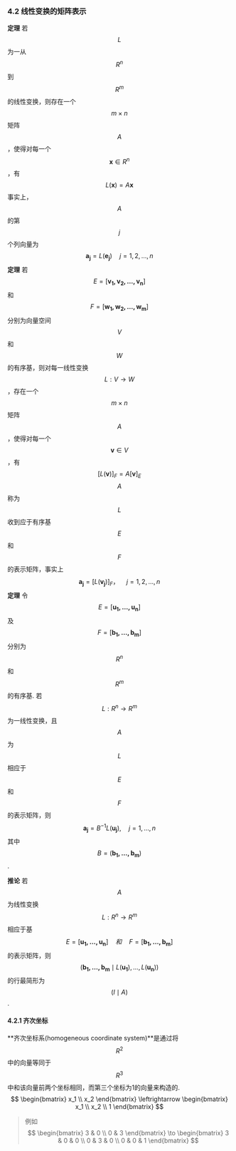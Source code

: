 ### 4.2 线性变换的矩阵表示

**定理** 若$$L$$为一从$$R^n$$到$$R^m$$的线性变换，则存在一个$$m\times n$$矩阵$$A$$，使得对每一个$$\boldsymbol{x} \in R^n$$，有
$$
L(\boldsymbol{x}) = A\boldsymbol{x}
$$事实上，$$A$$的第$$j$$个列向量为
$$
\boldsymbol{a_j} = L(\boldsymbol{e_j})\quad j = 1, 2,\dotsc,n
$$
**定理** 若$$E = [\boldsymbol{v_1, v_2, \dotsc, v_n}]$$和$$F = [\boldsymbol{w_1, w_2, \dotsc, w_m}]$$分别为向量空间$$V$$和$$W$$的有序基，则对每一线性变换$$L: V \to W$$，存在一个$$m\times n$$矩阵$$A$$，使得对每一个$$\boldsymbol{v} \in V$$，有
$$
[L(\boldsymbol{v})]_F = A[\boldsymbol{v}]_E
$$$$A$$称为$$L$$收到应于有序基$$E$$和$$F$$的表示矩阵，事实上
$$
\boldsymbol{a_j} = [L(\boldsymbol{v_j})]_F，\quad j = 1, 2, \dotsc, n
$$
**定理** 令$$E = [\boldsymbol{u_1, \dotsc, u_n}]$$及$$F = [\boldsymbol{b_1, \dotsc, b_m}]$$分别为$$R^n$$和$$R^m$$的有序基. 若$$L: R^n \to R^m$$为一线性变换，且$$A$$为$$L$$相应于$$E$$和$$F$$的表示矩阵，则
$$
\boldsymbol{a_j} = B^{-1}L(\boldsymbol{u_j}), \quad j = 1, \dotsc, n
$$其中$$B = (\boldsymbol{b_1, \dotsc, b_m})$$.


**推论** 若$$A$$为线性变换$$L: R^n \to R^m$$相应于基
$$
E = [\boldsymbol{u_1, \dotsc, u_n}]\quad 和 \quad F = [\boldsymbol{b_1, \dotsc, b_m}]
$$的表示矩阵，则$$(\boldsymbol{b_1, \dotsc, b_m} \mid L(\boldsymbol{u_1}), \dotsc, L(\boldsymbol{u_n}))$$的行最简形为$$(I\mid A)$$.

#### 4.2.1 齐次坐标

**齐次坐标系(homogeneous coordinate system)**是通过将$$R^2$$中的向量等同于$$R^3$$中和该向量前两个坐标相同，而第三个坐标为1的向量来构造的.
$$
\begin{bmatrix}
x_1 \\
x_2
\end{bmatrix} \leftrightarrow 
\begin{bmatrix}
x_1 \\
x_2 \\
1
\end{bmatrix}
$$

> 例如
$$
\begin{bmatrix}
3 & 0 \\
0 & 3
\end{bmatrix} \to 
\begin{bmatrix}
3 & 0 & 0 \\
0 & 3 & 0 \\
0 & 0 & 1
\end{bmatrix}
$$
